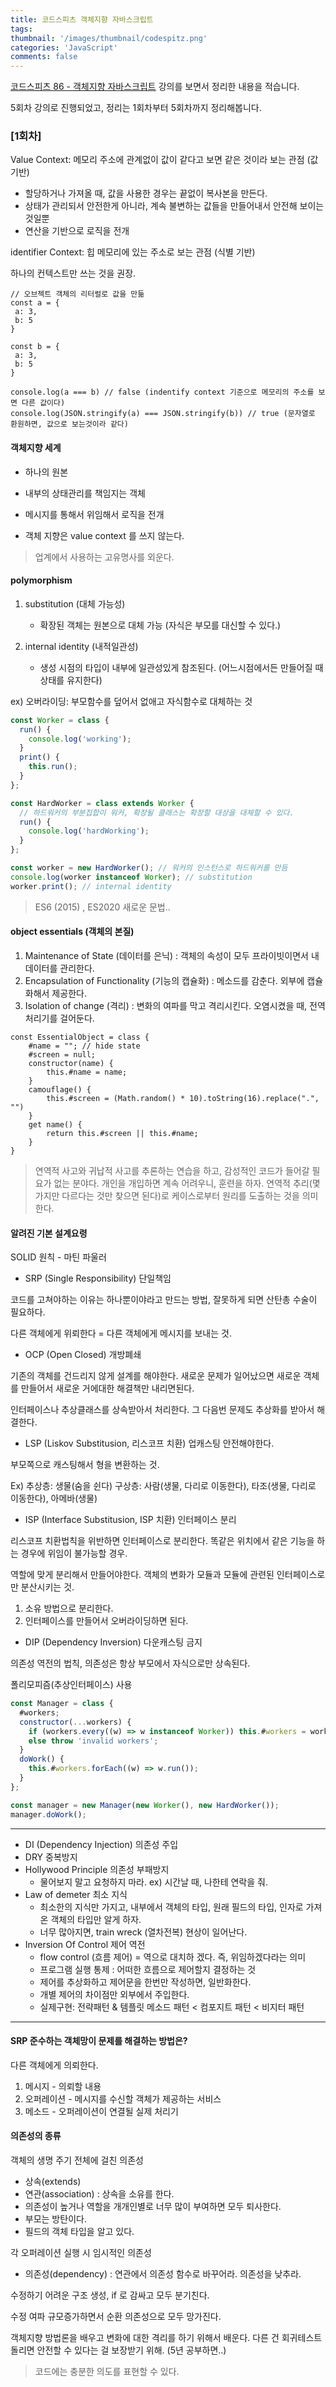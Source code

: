 ```yaml
---
title: 코드스피츠 객체지향 자바스크립트
tags:
thumbnail: '/images/thumbnail/codespitz.png'
categories: 'JavaScript'
comments: false
---
```


[코드스피츠 86 - 객체지향 자바스크립트](https://www.youtube.com/watch?v=E9NZ0YEZrYU&list=PLBNdLLaRx_rIRXCp9tKsg7qDQmAX19ocw) 강의를 보면서 정리한 내용을 적습니다.

5회차 강의로 진행되었고, 정리는 1회차부터 5회차까지 정리해봅니다.

### [1회차]

Value Context: 메모리 주소에 관계없이 값이 같다고 보면 같은 것이라 보는 관점 (값 기반)

- 할당하거나 가져올 때, 값을 사용한 경우는 끝없이 복사본을 만든다.
- 상태가 관리되서 안전한게 아니라, 계속 불변하는 값들을 만들어내서 안전해 보이는 것일뿐
- 연산을 기반으로 로직을 전개

identifier Context: 힙 메모리에 있는 주소로 보는 관점 (식별 기반)

하나의 컨텍스트만 쓰는 것을 권장.

```
// 오브젝트 객체의 리터럴로 값을 만듦
const a = {
 a: 3,
 b: 5
}

const b = {
 a: 3,
 b: 5
}

console.log(a === b) // false (indentify context 기준으로 메모리의 주소를 보면 다른 값이다)
console.log(JSON.stringify(a) === JSON.stringify(b)) // true (문자열로 환원하면, 값으로 보는것이라 같다)
```

#### 객체지향 세계

- 하나의 원본

- 내부의 상태관리를 책임지는 객체
- 메시지를 통해서 위임해서 로직을 전개

- 객체 지향은 value context 를 쓰지 않는다.

> 업계에서 사용하는 고유명사를 외운다.

#### polymorphism

1. substitution (대체 가능성)

   - 확장된 객체는 원본으로 대체 가능 (자식은 부모를 대신할 수 있다.)

2. internal identity (내적일관성)
   - 생성 시점의 타입이 내부에 일관성있게 참조된다. (어느시점에서든 만들어질 때 상태를 유지한다)

ex) 오버라이딩: 부모함수를 덮어서 없애고 자식함수로 대체하는 것

```js
const Worker = class {
  run() {
    console.log('working');
  }
  print() {
    this.run();
  }
};

const HardWorker = class extends Worker {
  // 하드워커의 부분집합이 워커, 확장될 클래스는 확장할 대상을 대체할 수 있다.
  run() {
    console.log('hardWorking');
  }
};

const worker = new HardWorker(); // 워커의 인스턴스로 하드워커를 만듬
console.log(worker instanceof Worker); // substitution
worker.print(); // internal identity
```

> ES6 (2015) , ES2020 새로운 문법..

#### object essentials (객체의 본질)

1. Maintenance of State (데이터를 은닉) : 객체의 속성이 모두 프라이빗이면서 내 데이터를 관리한다.
2. Encapsulation of Functionality (기능의 캡슐화) : 메소드를 감춘다. 외부에 캡슐화해서 제공한다.
3. Isolation of change (격리) : 변화의 여파를 막고 격리시킨다. 오염시켰을 때, 전역 처리기를 걸어둔다.

```
const EssentialObject = class {
	#name = ""; // hide state
	#screen = null;
	constructor(name) {
		this.#name = name;
	}
	camouflage() {
		this.#screen = (Math.random() * 10).toString(16).replace(".", "")
	}
	get name() {
		return this.#screen || this.#name;
	}
}
```

> 연역적 사고와 귀납적 사고를 추론하는 연습을 하고, 감성적인 코드가 들어갈 필요가 없는 분야다. 개인을 개입하면 계속 어려우니, 훈련을 하자.
> 연역적 추리(몇가지만 다르다는 것만 찾으면 된다)로 케이스로부터 원리를 도출하는 것을 의미한다.

#### 알려진 기본 설계요령

SOLID 원칙 - 마틴 파울러

- SRP (Single Responsibility) 단일책임

코드를 고쳐야하는 이유는 하나뿐이야라고 만드는 방법, 잘못하게 되면 산탄총 수술이 필요하다.

다른 객체에게 위뢰한다 = 다른 객체에게 메시지를 보내는 것.

- OCP (Open Closed) 개방폐쇄

기존의 객체를 건드리지 않게 설계를 해야한다. 새로운 문제가 일어났으면 새로운 객체를 만들어서 새로운 거에대한 해결책만 내리면된다.

인터페이스나 추상클래스를 상속받아서 처리한다. 그 다음번 문제도 추상화를 받아서 해결한다.

- LSP (Liskov Substitusion, 리스코프 치환) 업캐스팅 안전해야한다.

부모쪽으로 캐스팅해서 형을 변환하는 것.

Ex) 추상층: 생물(숨을 쉰다) 구상층: 사람(생물, 다리로 이동한다), 타조(생물, 다리로 이동한다), 아메바(생물)

- ISP (Interface Substitusion, ISP 치환) 인터페이스 분리

리스코프 치환법칙을 위반하면 인터페이스로 분리한다. 똑같은 위치에서 같은 기능을 하는 경우에 위임이 불가능할 경우.

역할에 맞게 분리해서 만들어야한다. 객체의 변화가 모듈과 모듈에 관련된 인터페이스로만 분산시키는 것.

1. 소유 방법으로 분리한다.
2. 인터페이스를 만들어서 오버라이딩하면 된다.

- DIP (Dependency Inversion) 다운캐스팅 금지

의존성 역전의 법칙, 의존성은 항상 부모에서 자식으로만 상속된다.

폴리모피즘(추상인터페이스) 사용

```js
const Manager = class {
  #workers;
  constructor(...workers) {
    if (workers.every((w) => w instanceof Worker)) this.#workers = workers;
    else throw 'invalid workers';
  }
  doWork() {
    this.#workers.forEach((w) => w.run());
  }
};

const manager = new Manager(new Worker(), new HardWorker());
manager.doWork();
```

---

- DI (Dependency Injection) 의존성 주입
- DRY 중복방지
- Hollywood Principle 의존성 부패방지
  - 물어보지 말고 요청하지 마라. ex) 시간날 때, 나한테 연락을 줘.
- Law of demeter 최소 지식
  - 최소한의 지식만 가지고, 내부에서 객체의 타입, 원래 필드의 타입, 인자로 가져온 객체의 타입만 알게 하자.
  - 너무 많아지면, train wreck (열차전복) 현상이 일어난다.
- Inversion Of Control 제어 역전
  - flow control (흐름 제어) = 역으로 대치하 겠다. 즉, 위임하겠다라는 의미
  - 프로그램 실행 통제 : 어떠한 흐름으로 제어할지 결정하는 것
  - 제어를 추상화하고 제어문을 한번만 작성하면, 일반화한다.
  - 개별 제어의 차이점만 외부에서 주입한다.
  - 실제구현: 전략패턴 & 템플릿 메소드 패턴 < 컴포지트 패턴 < 비지터 패턴

---

#### SRP 준수하는 객체망이 문제를 해결하는 방법은?

다른 객체에게 의뢰한다.

1. 메시지 - 의뢰할 내용
2. 오퍼레이션 - 메시지를 수신할 객체가 제공하는 서비스
3. 메소드 - 오퍼레이션이 연결될 실제 처리기

#### 의존성의 종류

객체의 생명 주기 전체에 걸친 의존성

- 상속(extends)
- 연관(association) : 상속을 소유를 한다.
- 의존성이 높거나 역할을 개개인별로 너무 많이 부여하면 모두 퇴사한다.
- 부모는 방탄이다.
- 필드의 객체 타입을 알고 있다.

각 오퍼레이션 실행 시 임시적인 의존성

- 의존성(dependency) : 연관에서 의존성 함수로 바꾸어라. 의존성을 낮추라.

수정하기 어려운 구조 생성, if 로 감싸고 모두 분기친다.

수정 여파 규모증가하면서 순환 의존성으로 모두 망가진다.

객체지향 방법론을 배우고 변화에 대한 격리를 하기 위해서 배운다. 다른 건 회귀테스트 돌리면 안전할 수 있다는 걸 보장받기 위해. (5년 공부하면..)

> 코드에는 충분한 의도를 표현할 수 있다.
